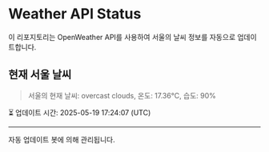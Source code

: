 
# Weather API Status

이 리포지토리는 OpenWeather API를 사용하여 서울의 날씨 정보를 자동으로 업데이트합니다.

## 현재 서울 날씨
> 서울의 현재 날씨: overcast clouds, 온도: 17.36°C, 습도: 90%

⏳ 업데이트 시간: 2025-05-19 17:24:07 (UTC)

---
자동 업데이트 봇에 의해 관리됩니다.
